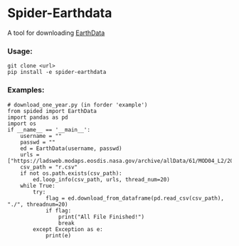 # Spider-Earthdata

A tool for downloading [EarthData](https://earthdata.nasa.gov/)

### Usage:
```
git clone <url>
pip install -e spider-earthdata
```

### Examples:
```
# download_one_year.py (in forder 'example')
from spided import EarthData
import pandas as pd
import os
if __name__ == '__main__':
    username = ""
    passwd = ""
    ed = EarthData(username, passwd)
    urls = ["https://ladsweb.modaps.eosdis.nasa.gov/archive/allData/61/MOD04_L2/2022"]
    csv_path = "r.csv"
    if not os.path.exists(csv_path):
        ed.loop_info(csv_path, urls, thread_num=20)
    while True:
        try:
            flag = ed.download_from_dataframe(pd.read_csv(csv_path), "./", threadnum=20)
            if flag:
                print("All File Finished!")
                break
        except Exception as e:
            print(e)
```